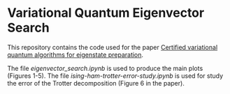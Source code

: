 # Variational Quantum Eigenvector Search

This repository contains the code used for the paper [Certified variational quantum algorithms for eigenstate preparation](https://journals.aps.org/pra/abstract/10.1103/PhysRevA.102.052610).

The file *eigenvector_search.ipynb* is used to produce the main plots (Figures 1-5).
The file *ising-ham-trotter-error-study.ipynb* is used for study the error of the Trotter decomposition (Figure 6 in the paper).
